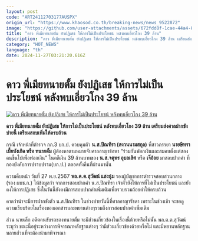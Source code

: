 ```yaml
---
layout: post
code: "ART24112703177AUSPX"
origin_url: "https://www.khaosod.co.th/breaking-news/news_9522872"
image: "https://github.com/user-attachments/assets/672fdd8f-1cae-44a4-848d-41791aa24e2e"
title: "ดาว พี่เมียทนายตั้ม ยังปฏิเสธ ให้การไม่เป็นประโยชน์ หลังพบเอี่ยวโกง 39 ล้าน"
description: "ดาว พี่เมียทนายตั้ม ยังปฏิเสธ ให้การไม่เป็นประโยชน์ หลังพบเอี่ยวโกง 39 ล้าน เตรียมส่งศาลฝากขังบ่ายนี้ เตรียมสอบเพิ่มให้ครบถ้วน"
category: "HOT_NEWS"
language: "th"
date: 2024-11-27T03:21:20.616Z
---
```


# ดาว พี่เมียทนายตั้ม ยังปฏิเสธ ให้การไม่เป็นประโยชน์ หลังพบเอี่ยวโกง 39 ล้าน

[![ดาว พี่เมียทนายตั้ม ยังปฏิเสธ ให้การไม่เป็นประโยชน์ หลังพบเอี่ยวโกง 39 ล้าน](https://www.khaosod.co.th/wpapp/uploads/2024/11/peemett4-1.jpg "ดาว พี่เมียทนายตั้ม ยังปฏิเสธ ให้การไม่เป็นประโยชน์ หลังพบเอี่ยวโกง 39 ล้าน")](https://www.khaosod.co.th/wpapp/uploads/2024/11/peemett4-1.jpg)

**ดาว พี่เมียทนายตั้ม ยังปฏิเสธ ให้การไม่เป็นประโยชน์ หลังพบเอี่ยวโกง 39 ล้าน เตรียมส่งศาลฝากขังบ่ายนี้ เตรียมสอบเพิ่มให้ครบถ้วน**

กรณี เจ้าหน้าที่ตำรวจ กก.3 บก.ป. ควบคุมตัว **น.ส.ปิณฑิรา (สงวนนามสกุล)** พี่สาวภรรยา **นายษิทรา เบี้ยบังเกิด หรือ ทนายตั้ม** ผู้ต้องหาตามหมายจับศาลอาญาข้อหา “ร่วมกันฟอกเงินและสมคบตั้งแต่สองคนขึ้นไปเพื่อฟอกเงิน” ในคดีเงิน 39 ล้านบาทของ **น.ส.จตุพร อุบลเลิศ** หรือ **เจ๊อ้อย** มาสอบปากคำ ที่กองบังคับการปราบปราม(บก.ป.) ตลอดทั้งคืนที่ผ่านมานั้น

ความคืบหน้า วันที่ 27 พ.ย.2567 **พล.ต.ต.สุวัฒน์ แสงนุ่ม** รองผู้บัญชาการตำรวจสอบสวนกลาง (รอง ผบช.ก.) ให้ข้อมูลว่า จากการสอบปากคำ น.ส.ปิณฑิรา เจ้าตัวยังให้การที่ไม่เป็นประโยชน์ และยังคงให้การปฏิเสธ ซึ่งในวันนี้ยังคงมีการสอบปากคำเพิ่มเติมเพื่อรวบรวมถ้อยคำให้ครบถ้วน

คาดว่าน่าจะมีการฝากขังตัว น.ส.ปิณฑิรา ในช่วงบ่ายวันนี้ที่ศาลอาญารัชดา เพราะในช่วงเช้า จะขอดูความเรียบร้อยในเรื่องของเอกสารและพยานต่างๆรวมถึงการสอบปากคำเพิ่มเติม

ส่วน นายเล็ก อดีตคนขับรถของทนายตั้ม จะมีส่วนเกี่ยวข้องในเรื่องนี้ด้วยหรือไม่นั้น พล.ต.ต.สุวัฒน์ ระบุว่า ขณะนี้อยู่ระหว่างการพิจารณาหลักฐานต่างๆ ว่ามีส่วนเกี่ยวข้องด้วยหรือไม่ และมีพยานหลักฐานหลายส่วนที่จะต้องนำมาพิจารณา